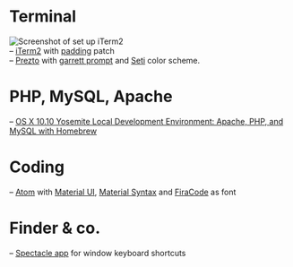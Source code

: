 # Terminal
![Screenshot of set up iTerm2](https://mzdr.github.io/osx/iTerm2.png)  
– [iTerm2](https://github.com/gnachman/iTerm2) with [padding](https://github.com/jaredculp/iterm2-borderless-padding) patch  
– [Prezto](https://github.com/sorin-ionescu/prezto) with [garrett prompt](https://github.com/chauncey-garrett/zsh-prompt-garrett) and [Seti](https://github.com/mbadolato/iTerm2-Color-Schemes/tree/master/schemes) color scheme.  

# PHP, MySQL, Apache
– [OS X 10.10 Yosemite Local Development Environment: Apache, PHP, and MySQL with Homebrew](https://echo.co/blog/os-x-1010-yosemite-local-development-environment-apache-php-and-mysql-homebrew)  

# Coding
– [Atom](https://atom.io) with [Material UI](https://atom.io/themes/atom-material-ui), [Material Syntax](https://atom.io/themes/atom-material-syntax) and [FiraCode](https://github.com/tonsky/FiraCode) as font  

# Finder & co.
– [Spectacle app](https://www.spectacleapp.com/) for window keyboard shortcuts
